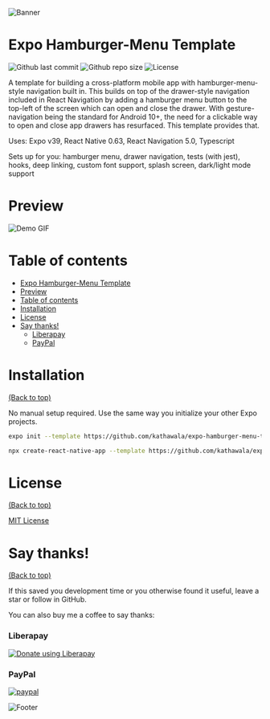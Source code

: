 <!--- Add banner here --->
![Banner](https://storage.googleapis.com/gh-assets/Funzo.jpg)

# Expo Hamburger-Menu Template

<!-- Add buttons here -->
![Github last commit](https://img.shields.io/github/last-commit/kathawala/expo-hamburger-menu-template)
![Github repo size](https://img.shields.io/github/repo-size/kathawala/expo-hamburger-menu-template)
![License](https://img.shields.io/github/license/kathawala/expo-hamburger-menu-template)

<!-- Describe your project in brief -->

A template for building a cross-platform mobile app with hamburger-menu-style navigation built in.
This builds on top of the drawer-style navigation included in React Navigation by adding a hamburger menu button to the top-left of the screen which can open and close the drawer.
With gesture-navigation being the standard for Android 10+, the need for a clickable way to open and close app drawers has resurfaced.
This template provides that.

Uses: Expo v39, React Native 0.63, React Navigation 5.0, Typescript

Sets up for you: hamburger menu, drawer navigation, tests (with jest), hooks, deep linking, custom font support, splash screen, dark/light mode support

# Preview

<!-- Add a demo for your project -->

![Demo GIF](https://storage.googleapis.com/gh-assets/expo-template.gif)

# Table of contents

- [Expo Hamburger-Menu Template](#expo-hamburger-menu-template)
- [Preview](#preview)
- [Table of contents](#table-of-contents)
- [Installation](#installation)
- [License](#license)
- [Say thanks!](#say-thanks)
    - [Liberapay](#liberapay)
    - [PayPal](#paypal)

# Installation
[(Back to top)](#table-of-contents)

No manual setup required. Use the same way you initialize your other Expo projects.

```bash
expo init --template https://github.com/kathawala/expo-hamburger-menu-template
```

```bash
npx create-react-native-app --template https://github.com/kathawala/expo-hamburger-menu-template
```

# License
[(Back to top)](#table-of-contents)

<!-- Adding the license to README is a good practice so that people can easily refer to it.--->

[MIT License](https://opensource.org/licenses/MIT)

# Say thanks!
[(Back to top)](#table-of-contents)

If this saved you development time or you otherwise found it useful, leave a star or follow in GitHub.

You can also buy me a coffee to say thanks:

<!-- Liberapay -->
### Liberapay
<a href="https://liberapay.com/kathawala/donate"><img alt="Donate using Liberapay" src="https://liberapay.com/assets/widgets/donate.svg"></a>

<!-- PayPal -->
### PayPal
[![paypal](https://www.paypalobjects.com/en_US/i/btn/btn_donateCC_LG.gif)](https://www.paypal.com/cgi-bin/webscr?cmd=_donations&business=LHG78XBMVTU82&item_name=open+source+software&currency_code=USD)

![Footer](https://storage.googleapis.com/gh-assets/footer.jpg)
